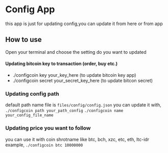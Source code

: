 # Config App

this app is just for updating config,you can update it from here or from app

## How to use
 Open your terminal and choose the setting do you want to updated

#### Updating bitcoin key to transaction (order, buy etc.)
- ./configcoin key your_key_here (to update bitcoin key app)
- ./configcoin secret your_secret_key_here (to update bitcon secret)

### Updating config path
default path name file is `files/config/config.json`
you can update it with,
`./configcoin path your_path_config`
`./configcoin name your_config_file_name`

### Updating price you want to follow
you can use it with coin shrotname like btc, bch, xzc, etc, eth, ltc-idr
example,
`./configcoin btc 10000000`

